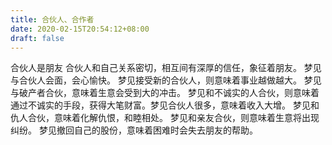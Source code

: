 ```yaml
---
title: 合伙人、合作者
date: 2020-02-15T20:54:12+08:00
draft: false
---
```


合伙人是朋友
合伙人和自己关系密切，相互间有深厚的信任，象征着朋友。
梦见与合伙人会面，会心愉快。
梦见接受新的合伙人，则意味着事业越做越大。
梦见与破产者合伙，意味着生意会受到大的冲击。
梦见和不诚实的人合伙，则意味着通过不诚实的手段，获得大笔财富。梦见合伙人很多，意味着收入大增。
梦见和仇人合伙，意味着化解仇恨，和睦相处。
梦见和亲友合伙，则意味着生意将出现纠纷。
梦见撤回自己的股份，意味着困难时会失去朋友的帮助。